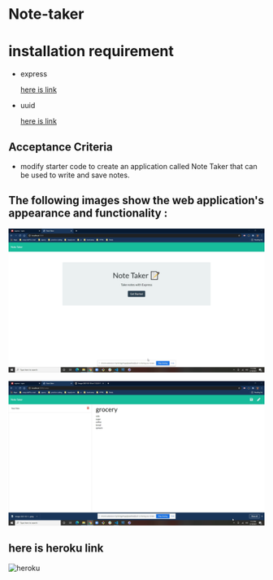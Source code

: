 # Note-taker


# installation requirement

* express
   
  [here is link ](https://www.npmjs.com/package/express)


* uuid 


   [here is link ](https://www.npmjs.com/package/uuid)

## Acceptance Criteria 

* modify starter code to create an application called Note Taker that can be used to write and save notes.



## The following images show the web application's appearance and functionality : 


![images.](https://github.com/hiral271/Note-taker/blob/main/images/Image-2021-03-18-at-7.12.33-PM.jpeg)


![images.](https://github.com/hiral271/Note-taker/blob/main/images/Image-2021-03-18-at-7.13.37-PM.jpeg)


## here is heroku link 
![heroku](https://note-taker-007.herokuapp.com/)
